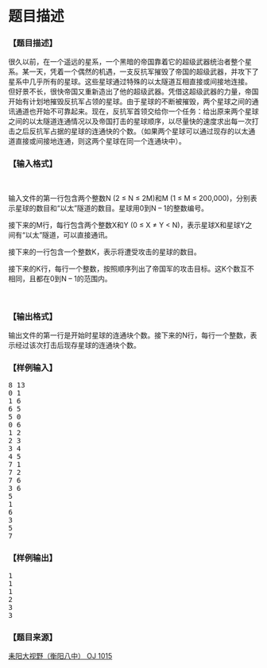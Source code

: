 # 题目描述


<h3>
【题目描述】
</h3>
<div class="content">
<p>
很久以前，在一个遥远的星系，一个黑暗的帝国靠着它的超级武器统治者整个星系。某一天，凭着一个偶然的机遇，一支反抗军摧毁了帝国的超级武器，并攻下了星系中几乎所有的星球。这些星球通过特殊的以太隧道互相直接或间接地连接。 但好景不长，很快帝国又重新造出了他的超级武器。凭借这超级武器的力量，帝国开始有计划地摧毁反抗军占领的星球。由于星球的不断被摧毁，两个星球之间的通讯通道也开始不可靠起来。现在，反抗军首领交给你一个任务：给出原来两个星球之间的以太隧道连通情况以及帝国打击的星球顺序，以尽量快的速度求出每一次打击之后反抗军占据的星球的连通快的个数。（如果两个星球可以通过现存的以太通道直接或间接地连通，则这两个星球在同一个连通块中）。
</p>
</div>
<h3>
【输入格式】
</h3>
<div class="content">
<p>
<br/>
</p>
<p>
输入文件的第一行包含两个整数N (2 ≤ N ≤ 2M)和M (1 ≤ M ≤ 200,000)，分别表示星球的数目和“以太”隧道的数目。星球用0到N – 1的整数编号。
</p>
<p>
接下来的M行，每行包含两个整数X和Y (0 ≤ X ≠ Y &lt; N)，表示星球X和星球Y之间有“以太”隧道，可以直接通讯。
</p>
<p>
接下来的一行包含一个整数K，表示将遭受攻击的星球的数目。
</p>
<p>
接下来的K行，每行一个整数，按照顺序列出了帝国军的攻击目标。这K个数互不相同，且都在0到N – 1的范围内。
</p>
<p>
<br/>
</p>
</div>
<h3>
【输出格式】
</h3>
<div class="content">
<p>
输出文件的第一行是开始时星球的连通块个数。接下来的N行，每行一个整数，表示经过该次打击后现存星球的连通块个数。
</p>
</div>
<h3>
【样例输入】
</h3>
<pre>8 13
0 1
1 6
6 5
5 0
0 6
1 2
2 3
3 4
4 5
7 1
7 2
7 6
3 6
5
1
6
3
5
7</pre>
<h3>
【样例输出】
</h3>
<pre>1
1
1
2
3
3</pre>
<h3>
【题目来源】
</h3>
<a href="http://www.lydsy.com/JudgeOnline/problem.php?id=1015">耒阳大视野（衡阳八中） OJ 1015</a>
